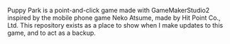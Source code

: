 Puppy Park is a point-and-click game made with GameMakerStudio2 inspired by the mobile phone game Neko Atsume, made by Hit Point Co., Ltd.
This repository exists as a place to show when I make updates to this game, and to act as a backup. 
